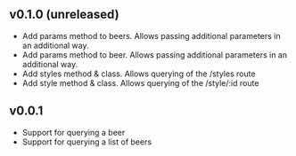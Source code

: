 ## v0.1.0 (unreleased)
* Add params method to beers.  Allows passing additional parameters in an additional way.
* Add params method to beer.  Allows passing additional parameters in an additional way.
* Add styles method & class.  Allows querying of the /styles route
* Add style method & class.  Allows querying of the /style/:id route

## v0.0.1
* Support for querying a beer
* Support for querying a list of beers